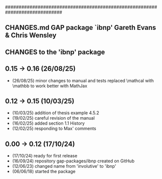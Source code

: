 #############################################################################
##
##  CHANGES.md        GAP package `ibnp'         Gareth Evans & Chris Wensley
##  
##  CHANGES to the 'ibnp' package 

## 0.15 -> 0.16  (26/08/25)
 * (26/08/25) minor changes to manual and tests
              replaced \mathcal with \mathbb to work better with MathJax

## 0.12 -> 0.15  (10/03/25)
 * (10/03/25) addition of thesis example 4.5.2
 * (19/02/25) careful revision of the manual
 * (16/02/25) added section 1.1 History
 * (12/02/25) responding to Max' comments

## 0.00 -> 0.12  (17/10/24) 
 * (17/10/24) ready for first release
 * (16/09/24) repository gap-packages/ibnp created on GitHub
 * (12/06/23) changed name from 'involutive' to 'ibnp' 
 * (06/06/18) started the package 
